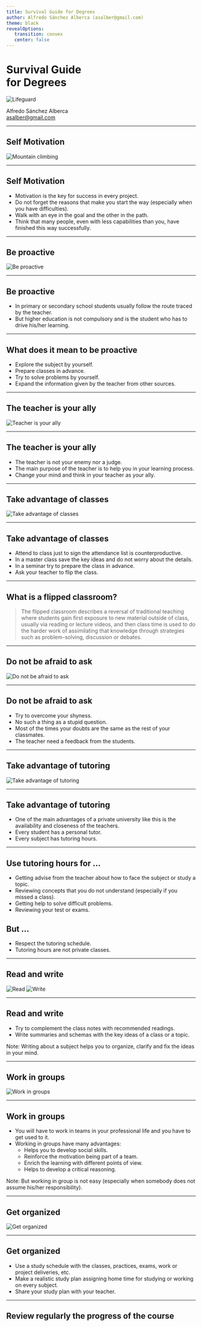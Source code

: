 ```yaml
---
title: Survival Guide for Degrees
author: Alfredo Sánchez Alberca (asalber@gmail.com)
theme: black
revealOptions:
   transition: convex
   center: false
---
```


<link rel="stylesheet" href="./css/customization.css">

# Survival Guide <br/>for Degrees

![Lifeguard](img/lifeguard.svg)

Alfredo Sánchez Alberca  
[asalber@gmail.com](mailto:asalber@gmail.com)

---

## Self Motivation

![Mountain climbing](img/mountainclimbing.svg)

----

## Self Motivation

- Motivation is the key for success in every project. <!-- .element: class="fragment"-->
- Do not forget the reasons that make you start the way (especially when you have difficulties). <!-- .element: class="fragment"-->
- Walk with an eye in the goal and the other in the path.<!-- .element: class="fragment"-->
- Think that many people, even with less capabilities than you, have finished this way successfully.  <!-- .element: class="fragment"-->

---

## Be proactive

![Be proactive](img/proactive.jpg)

----

## Be proactive

- In primary or secondary school students usually follow the route traced by the teacher. <!-- .element: class="fragment"-->
- But higher education is not compulsory and is the student who has to drive his/her learning. <!-- .element: class="fragment"-->

----

## What does it mean to be proactive

- Explore the subject by yourself. <!-- .element: class="fragment"-->
- Prepare classes in advance. <!-- .element: class="fragment"-->
- Try to solve problems by yourself. <!-- .element: class="fragment"-->
- Expand the information given by the teacher from other sources. <!-- .element: class="fragment"-->

---

## The teacher is your ally

![Teacher is your ally](img/teacher.jpg)

----

## The teacher is your ally

- The teacher is not your enemy nor a judge. <!-- .element: class="fragment"-->
- The main purpose of the teacher is to help you in your learning process. <!-- .element: class="fragment"-->
- Change your mind and think in your teacher as your ally. <!-- .element: class="fragment"-->

---

## Take advantage of classes

![Take advantage of classes](img/classes.jpg)

----

## Take advantage of classes

- Attend to class just to sign the attendance list is counterproductive. <!-- .element: class="fragment"-->
- In a master class save the key ideas and do not worry about the details. <!-- .element: class="fragment"-->
- In a seminar try to prepare the class in advance. <!-- .element: class="fragment"-->
- Ask your teacher to flip the class. <!-- .element: class="fragment"-->

----

## What is a flipped classroom?

> The flipped classroom describes a reversal of traditional teaching where students gain first exposure to new material outside of class, usually via reading or lecture videos, and then class time is used to do the harder work of assimilating that knowledge through strategies such as problem-solving, discussion or debates.

---

## Do not be afraid to ask

![Do not be afraid to ask](img/ask.png)

----

## Do not be afraid to ask

- Try to overcome your shyness. <!-- .element: class="fragment"-->
- No such a thing as a stupid question. <!-- .element: class="fragment"-->
- Most of the times your doubts are the same as the rest of your classmates. <!-- .element: class="fragment"-->
- The teacher need a feedback from the students. <!-- .element: class="fragment"-->

---

## Take advantage of tutoring

![Take advantage of tutoring](img/tutorials.jpg)

----

## Take advantage of tutoring

- One of the main advantages of a private university like this is the availability and closeness of the teachers. <!-- .element: class="fragment"-->
- Every student has a personal tutor. <!-- .element: class="fragment"-->
- Every subject has tutoring hours. <!-- .element: class="fragment"-->

----

## Use tutoring hours for ...

- Getting advise from the teacher about how to face the subject or study a topic. <!-- .element: class="fragment"-->
- Reviewing concepts that you do not understand (especially if you missed a class). <!-- .element: class="fragment"-->
- Getting help to solve difficult problems. <!-- .element: class="fragment"-->
- Reviewing your test or exams. <!-- .element: class="fragment"-->

## But ... <!-- .element: class="fragment"-->

- Respect the tutoring schedule. <!-- .element: class="fragment"-->
- Tutoring hours are not private classes. <!-- .element: class="fragment"-->

---

## Read and write

![Read](img/read.png)  ![Write](img/write.jpg)

----

## Read and write

- Try to complement the class notes with recommended readings. <!-- .element: class="fragment"-->
- Write summaries and schemas with the key ideas of a class or a topic. <!-- .element: class="fragment"-->

Note: Writing about a subject helps you to organize, clarify and fix the ideas in your mind.

---

## Work in groups

![Work in groups](img/groups.jpg)

----

## Work in groups

- You will have to work in teams in your professional life and you have to get used to it. <!-- .element: class="fragment"-->
- Working in groups have many advantages: <!-- .element: class="fragment"-->
   - Helps you to develop social skills. <!-- .element: class="fragment"-->
   - Reinforce the motivation being part of a team. <!-- .element: class="fragment"-->
   - Enrich the learning with different points of view. <!-- .element: class="fragment"-->
   - Helps to develop a critical reasoning. <!-- .element: class="fragment"-->

Note: But working in group is not easy (especially when somebody does not assume his/her responsibility).

---

## Get organized

![Get organized](img/agenda.jpg)

----

## Get organized

- Use a study schedule with the classes, practices, exams, work or project deliveries, etc. <!-- .element: class="fragment"-->
- Make a realistic study plan assigning home time for studying or working on every subject. <!-- .element: class="fragment"-->
- Share your study plan with your teacher. <!-- .element: class="fragment"-->

---

## Review regularly the progress of the course
